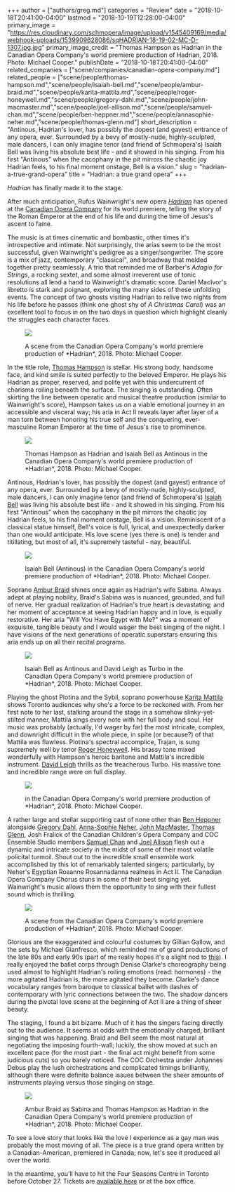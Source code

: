 +++
author = ["authors/greg.md"]
categories = "Review"
date = "2018-10-18T20:41:00-04:00"
lastmod = "2018-10-19T12:28:00-04:00"
primary_image = "https://res.cloudinary.com/schmopera/image/upload/v1545409169/media/webhook-uploads/1539909628086/sqHADRIAN-18-19-02-MC-D-1307.jpg.jpg"
primary_image_credit = "Thomas Hampson as Hadrian in the Canadian Opera Company's world premiere production of Hadrian, 2018. Photo: Michael Cooper."
publishDate = "2018-10-18T20:41:00-04:00"
related_companies = ["scene/companies/canadian-opera-company.md"]
related_people = ["scene/people/thomas-hampson.md","scene/people/isaiah-bell.md","scene/people/ambur-braid.md","scene/people/karita-mattila.md","scene/people/roger-honeywell.md","scene/people/gregory-dahl.md","scene/people/john-macmaster.md","scene/people/joel-allison.md","scene/people/samuel-chan.md","scene/people/ben-heppner.md","scene/people/annasophie-neher.md","scene/people/thomas-glenn.md"]
short_description = "Antinous, Hadrian&#039;s lover, has possibly the dopest (and gayest) entrance of any opera, ever. Surrounded by a bevy of mostly-nude, highly-sculpted, male dancers, I can only imagine tenor (and friend of Schmopera&#039;s) Isaiah Bell was living his absolute best life - and it showed in his singing. From his first &quot;Antinous&quot; when the cacophany in the pit mirrors the chaotic joy Hadrian feels, to his final moment onstage, Bell is a vision."
slug = "hadrian-a-true-grand-opera"
title = "Hadrian: a true grand opera"
+++

*Hadrian* has finally made it to the stage.

After much anticipation, Rufus Wainwright's new opera [*Hadrian*](https://www.coc.ca/productions/16480) has opened at the [Canadian Opera Company](/scene/companies/canadian-opera-company/) for its world premiere, telling the story of the Roman Emperor at the end of his life and during the time of Jesus's ascent to fame. 

The music is at times cinematic and bombastic, other times it's introspective and intimate. Not surprisingly, the arias seem to be the most successful, given Wainwright's pedigree as a singer/songwriter. The score is a mix of jazz, contemporary "classical", and broadway that melded together pretty seamlessly. A trio that reminded me of Barber's *Adagio for Strings*, a rocking sextet, and some almost irreverent use of tonic resolutions all lend a hand to Wainwright's dramatic score. Daniel MacIvor's libretto is stark and poignant, exploring the many sides of these unfolding events. The concept of two ghosts visiting Hadrian to relive two nights from his life before he passes (think one ghost shy of *A Christmas Carol*) was an excellent tool to focus in on the two days in question which highlight cleanly the struggles each character faces.

<figure data-type="image">

![](https://res.cloudinary.com/schmopera/image/upload/v1545409169/media/webhook-uploads/1539909294382/HADRIAN-18-19-02-MC-D-1460.jpg.jpg)
<figcaption>A scene from the Canadian Opera Company's world premiere production of *Hadrian*, 2018. Photo: Michael Cooper.</figcaption>
</figure>

In the title role, [Thomas Hampson](/scene/people/thomas-hampson/) is stellar. His strong body, handsome face, and kind smile is suited perfectly to the beloved Emperor. He plays his Hadrian as proper, reserved, and polite yet with this undercurrent of charisma roiling beneath the surface. The singing is outstanding. Often skirting the line between operatic and musical theatre production (similar to Wainwright's score), Hampson takes us on a viable emotional journey in an accessible and visceral way; his aria in Act II reveals layer after layer of a man torn between honoring his true self and the conquering, ever-masculine Roman Emperor at the time of Jesus's rise to prominence.

<figure data-type="image">

![](https://res.cloudinary.com/schmopera/image/upload/v1545409169/media/webhook-uploads/1539909312644/HADRIAN-18-19-02-MC-D-0851.jpg.jpg)
<figcaption> Thomas Hampson as Hadrian and Isaiah Bell as Antinous in the Canadian Opera Company's world premiere production of *Hadrian*, 2018. Photo: Michael Cooper.</figcaption>
</figure>

Antinous, Hadrian's lover, has possibly the dopest (and gayest) entrance of any opera, ever. Surrounded by a bevy of mostly-nude, highly-sculpted, male dancers, I can only imagine tenor (and friend of Schmopera's) [Isaiah Bell](/authors/isaiah-bell/) was living his absolute best life - and it showed in his singing.  From his first "Antinous" when the cacophany in the pit mirrors the chaotic joy Hadrian feels, to his final moment onstage, Bell is a vision. Reminiscent of a classical statue himself, Bell's voice is full, lyrical, and unexpectedly darker than one would anticipate. His love scene (yes there is one) is tender and titillating, but most of all, it's supremely tasteful - nay, beautiful. 

<figure data-type="image">

![](https://res.cloudinary.com/schmopera/image/upload/v1545409169/media/webhook-uploads/1539909319800/HADRIAN-18-19-02-MC-D-0618.jpg.jpg)
<figcaption>Isaiah Bell (Antinous) in the Canadian Opera Company's world premiere production of *Hadrian*, 2018. Photo: Michael Cooper.</figcaption>
</figure>

Soprano [Ambur Braid](/scene/people/ambur-braid/) shines once again as Hadrian's wife Sabina. Always adept at playing nobility, Braid's Sabina was is nuanced, grounded, and full of nerve. Her gradual realization of Hadrian's true heart is devastating; and her moment of acceptance at seeing Hadrian happy and in love, is equally restorative. Her aria "Will You Have Egypt with Me?" was a moment of exquisite, tangible beauty and I would wager the best singing of the night. I have visions of the next generations of operatic superstars ensuring this aria ends up on all their recital programs. 

<figure data-type="image">

![](https://res.cloudinary.com/schmopera/image/upload/v1545409169/media/webhook-uploads/1539909438875/HADRIAN-18-19-02-MC-D-1014.jpg.jpg)
<figcaption>Isaiah Bell as Antinous and David Leigh as Turbo in the Canadian Opera Company's world premiere production of *Hadrian*, 2018. Photo: Michael Cooper.</figcaption>
</figure>

Playing the ghost Plotina and the Sybil, soprano powerhouse [Karita Mattila](/scene/people/karita-mattila/) shows Toronto audiences why she's a force to be reckoned with. From her first note to her last, stalking around the stage in a somehow slinky-yet-stilted manner, Mattila sings every note with her full body and soul. Her music was probably (actually, I'd wager by far) the most intricate, complex, and downright difficult in the whole piece, in spite (or because?) of that Mattila was flawless. Plotina's spectral accomplice, Trajan, is sung supremely well by tenor [Roger Honeywell](/scene/people/roger-honeywell/). His brassy tone mixed wonderfully with Hampson's heroic baritone and Mattila's incredible instrument. [David Leigh](/scene/people/david-leigh/) thrills as the treacherous Turbo. His massive tone and incredible range were on full display.

<figure data-type="image">

![](https://res.cloudinary.com/schmopera/image/upload/v1545409169/media/webhook-uploads/1539909447748/HADRIAN-18-19-02-MC-D-0941.jpg.jpg)
<figcaption> in the Canadian Opera Company's world premiere production of *Hadrian*, 2018. Photo: Michael Cooper.</figcaption>
</figure>

A rather large and stellar supporting cast of none other than [Ben Heppner](/scene/people/ben-heppner/) alongside [Gregory Dahl](/scene/people/gregory-dahl/), [Anna-Sophie Neher](/scene/people/anna-sophie-neher/), [John MacMaster](/scene/people/john-macmaster/), [Thomas Glenn](/scene/people/thomas-glenn/), Josh Fralick of the Canadian Children's Opera Company and COC Ensemble Studio members [Samuel Chan](/scene/people/samuel-chan/) and [Joel Allison](/scene/people/joel-allison/) flesh out a dynamic and intricate society in the midst of some of their most volatile policital turmoil. Shout out to the incredible small ensemble work accomplished by this lot of remarkably talented singers; particularly, by Neher's Egyptian Rosanne Rosannadanna realness in Act II. The Canadian Opera Company Chorus stuns in some of their best singing yet. Wainwright's music allows them the opportunity to sing with their fullest sound which is thrilling. 

<figure data-type="image">

![](https://res.cloudinary.com/schmopera/image/upload/v1545409169/media/webhook-uploads/1539909456885/HADRIAN-18-19-02-B-MC-D-OPENING-2485.jpg.jpg)
<figcaption>A scene from the Canadian Opera Company's world premiere production of *Hadrian*, 2018. Photo: Michael Cooper.</figcaption>
</figure>

Glorious are the exaggerated and colourful costumes by Gillian Gallow, and the sets by Michael Gianfresco, which reminded me of grand productions of the late 80s and early 90s (part of me really hopes it's a slight nod to [this](https://youtu.be/QpX80Soj44M")). I really enjoyed the ballet corps through Denise Clarke's choreography being used almost to highlight Hadrian's roiling emotions (read: hormones) - the more agitated Hadrian is, the more agitated they become. Clarke's dance vocabulary ranges from baroque to classical ballet with dashes of contemporary with lyric connections between the two. The shadow dancers during the pivotal love scene at the beginning of Act II are a thing of sheer beauty. 

The staging, I found a bit bizarre. Much of it has the singers facing directly out to the audience. It seems at odds with the emotionally charged, brilliant singing that was happening. Braid and Bell seem the most natural at negotiating the imposing fourth-wall; luckily, the show moved at such an excellent pace (for the most part - the final act might benefit from some judicious cuts) so you barely noticed. The COC Orchestra under Johannes Debus play the lush orchestrations and complicated timings brilliantly, although there were definite balance issues between the sheer amounts of instruments playing versus those singing on stage. 

<figure data-type="image">

![](https://res.cloudinary.com/schmopera/image/upload/v1545409169/media/webhook-uploads/1539909463266/HADRIAN-18-19-02-B-MC-D-OPENING-2285.jpg.jpg)
<figcaption>Ambur Braid as Sabina and Thomas Hampson as Hadrian in the Canadian Opera Company's world premiere production of *Hadrian*, 2018. Photo: Michael Cooper.</figcaption>
</figure>

To see a love story that looks like the love I experience as a gay man was probably the most moving of all. The piece is a true grand opera written by a Canadian-American, premiered in Canada; now, let's see it produced all over the world. 

In the meantime, you'll have to hit the Four Seasons Centre in Toronto before October 27. Tickets are [available here](https://www.coc.ca/productions/16480) or at the box office. 

